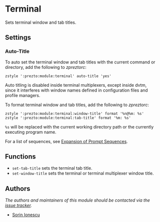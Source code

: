 Terminal
========

Sets terminal window and tab titles.

Settings
--------

### Auto-Title

To auto set the terminal window and tab titles with the current command or
directory, add the following to *zpreztorc*:

    zstyle ':prezto:module:terminal' auto-title 'yes'

Auto titling is disabled inside terminal multiplexers, except inside dvtm, since
it interferes with window names defined in configuration files and profile
managers.

To format terminal window and tab titles, add the following to *zpreztorc*:

    zstyle ':prezto:module:terminal:window-title' format '%n@%m: %s'
    zstyle ':prezto:module:terminal:tab-title' format '%m: %s'

`%s` will be replaced with the current working directory path or the currently
executing program name.

For a list of sequences, see [Expansion of Prompt Sequences][1].

Functions
---------

- `set-tab-title` sets the terminal tab title.
- `set-window-title` sets the terminal or terminal multiplexer window title.

Authors
-------

*The authors and maintainers of this module should be contacted via the [issue tracker][2].*

  - [Sorin Ionescu](https://github.com/sorin-ionescu)

[1]: http://zsh.sourceforge.net/Doc/Release/Prompt-Expansion.html#Expansion-of-Prompt-Sequences
[2]: https://github.com/Eriner/prezto/issues


